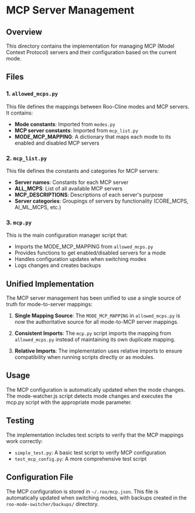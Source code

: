 # MCP Server Management

## Overview

This directory contains the implementation for managing MCP (Model Context Protocol) servers and their configuration based on the current mode.

## Files

### 1. `allowed_mcps.py`

This file defines the mappings between Roo-Cline modes and MCP servers. It contains:

- **Mode constants**: Imported from `modes.py`
- **MCP server constants**: Imported from `mcp_list.py`
- **MODE_MCP_MAPPING**: A dictionary that maps each mode to its enabled and disabled MCP servers

### 2. `mcp_list.py`

This file defines the constants and categories for MCP servers:

- **Server names**: Constants for each MCP server
- **ALL_MCPS**: List of all available MCP servers
- **MCP_DESCRIPTIONS**: Descriptions of each server's purpose
- **Server categories**: Groupings of servers by functionality (CORE_MCPS, AI_ML_MCPS, etc.)

### 3. `mcp.py`

This is the main configuration manager script that:

- Imports the MODE_MCP_MAPPING from `allowed_mcps.py`
- Provides functions to get enabled/disabled servers for a mode
- Handles configuration updates when switching modes
- Logs changes and creates backups

## Unified Implementation

The MCP server management has been unified to use a single source of truth for mode-to-server mappings:

1. **Single Mapping Source**: The `MODE_MCP_MAPPING` in `allowed_mcps.py` is now the authoritative source for all mode-to-MCP server mappings.

2. **Consistent Imports**: The `mcp.py` script imports the mapping from `allowed_mcps.py` instead of maintaining its own duplicate mapping.

3. **Relative Imports**: The implementation uses relative imports to ensure compatibility when running scripts directly or as modules.

## Usage

The MCP configuration is automatically updated when the mode changes. The mode-watcher.js script detects mode changes and executes the mcp.py script with the appropriate mode parameter.

## Testing

The implementation includes test scripts to verify that the MCP mappings work correctly:

- `simple_test.py`: A basic test script to verify MCP configuration
- `test_mcp_config.py`: A more comprehensive test script

## Configuration File

The MCP configuration is stored in `~/.roo/mcp.json`. This file is automatically updated when switching modes, with backups created in the `roo-mode-switcher/backups/` directory.